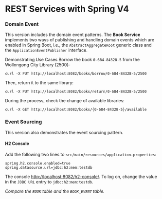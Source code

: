 # REST Services with Spring V4

### Domain Event
This version includes the domain event patterns. 
The __Book Service__ implements two ways of publishing and handling domain events
which are enabled in Spring Boot, i.e., 
the `AbstractAggregateRoot` generic class and 
the `ApplicationEventPublisher` interface.

Demonstrating Use Cases
Borrow the book `0-684-84328-5` from the Wollongong City Library (2500):
```shell
curl -X PUT http://localhost:8082/books/borrow/0-684-84328-5/2500
```
Then, return it to the same library:
```shell
curl -X PUT http://localhost:8082/books/return/0-684-84328-5/2500
```
During the process, check the change of available libraries:
```shell
curl -X GET http://localhost:8082/books/{0-684-84328-5}/available
```

### Event Sourcing
This version also demonstrates the event sourcing pattern.
#### H2 Console
Add the following two lines to `src/main/resources/application.properties`:
```properties
spring.h2.console.enabled=true
spring.datasource.url=jdbc:h2:mem:testdb
```
The console [http://localhost:8082/h2-console/](http://localhost:8082/h2-console/).
To log on, change the value in the `JDBC URL` entry to 
`jdbc:h2:mem:testdb`. 

_Compare the `BOOK` table and the `BOOK_EVENT` table._
